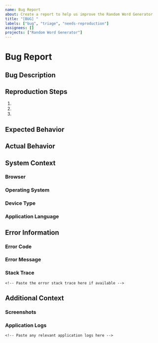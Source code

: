 ```yaml
---
name: Bug Report
about: Create a report to help us improve the Random Word Generator
title: "[BUG] "
labels: ["bug", "triage", "needs-reproduction"]
assignees: []
projects: ["Random Word Generator"]
---
```


# Bug Report

## Bug Description
<!-- Provide a clear and concise description of what the bug is and its impact on functionality (20-1000 characters) -->

## Reproduction Steps
<!-- List the detailed steps to reproduce the behavior (minimum 2 steps) -->
1. 
2. 
3. 

## Expected Behavior
<!-- Describe what you expected to happen -->

## Actual Behavior
<!-- Describe what actually happened -->

## System Context
### Browser
<!-- e.g., Chrome 96.0.4664.93 -->

### Operating System
<!-- e.g., Windows 11 Pro 22H2 -->

### Device Type
<!-- Select one: desktop/mobile/tablet -->

### Application Language
<!-- Select one: English/Spanish/French/German -->

## Error Information
### Error Code
<!-- If applicable, provide the error code (E001-E007) -->

### Error Message
<!-- Copy the complete error message displayed -->

### Stack Trace
```
<!-- Paste the error stack trace here if available -->
```

## Additional Context
### Screenshots
<!-- Drag and drop screenshots here showing the problem (png, jpg, gif) -->

### Application Logs
```
<!-- Paste any relevant application logs here -->
```

<!-- 
Error Code Reference:
E001: Invalid Input Characters
E002: Dictionary Service Unavailable
E003: Generation Timeout
E004: Rate Limit Exceeded
E005: Memory Limit Exceeded
E006: Invalid Language Code
E007: Database Connection Error
-->